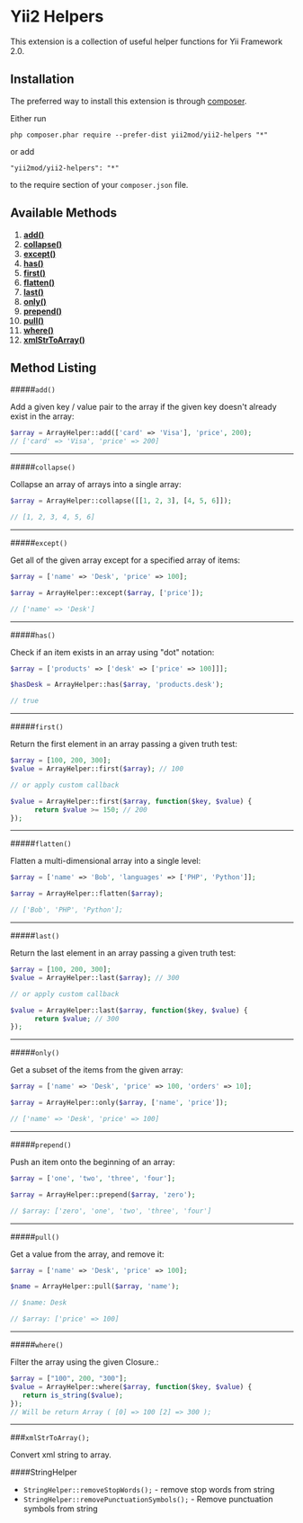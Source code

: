 # Yii2 Helpers
This extension is a collection of useful helper functions for Yii Framework 2.0. 

Installation
------------

The preferred way to install this extension is through [composer](http://getcomposer.org/download/).

Either run

```
php composer.phar require --prefer-dist yii2mod/yii2-helpers "*"
```

or add

```
"yii2mod/yii2-helpers": "*"
```

to the require section of your `composer.json` file.

Available Methods
-------------------
1. **[add()](#add)**
2. **[collapse()](#collapse)**
3. **[except()](#except)**
4. **[has()](#has)**
5. **[first()](#first)**
6. **[flatten()](#flatten)**
7. **[last()](#last)**
8. **[only()](#only)**
9. **[prepend()](#prepend)**
10. **[pull()](#pull)**
11. **[where()](#where)**
12. **[xmlStrToArray()](#xmlstrtoarray)**

Method Listing
-------------------
#####```add()```

Add a given key / value pair to the array if the given key doesn't already exist in the array:
```php
$array = ArrayHelper::add(['card' => 'Visa'], 'price', 200);
// ['card' => 'Visa', 'price' => 200]
```
------

#####```collapse()```

Collapse an array of arrays into a single array:
```php
$array = ArrayHelper::collapse([[1, 2, 3], [4, 5, 6]]);

// [1, 2, 3, 4, 5, 6]
```
------

#####```except()```

Get all of the given array except for a specified array of items:
```php
$array = ['name' => 'Desk', 'price' => 100];

$array = ArrayHelper::except($array, ['price']);

// ['name' => 'Desk']
```
------

#####```has()```

Check if an item exists in an array using "dot" notation:
```php
$array = ['products' => ['desk' => ['price' => 100]]];

$hasDesk = ArrayHelper::has($array, 'products.desk');

// true
```
------

#####```first()```

Return the first element in an array passing a given truth test:
```php
$array = [100, 200, 300];
$value = ArrayHelper::first($array); // 100

// or apply custom callback

$value = ArrayHelper::first($array, function($key, $value) {
      return $value >= 150; // 200
});
```
------

#####```flatten()```

Flatten a multi-dimensional array into a single level:
```php
$array = ['name' => 'Bob', 'languages' => ['PHP', 'Python']];

$array = ArrayHelper::flatten($array);

// ['Bob', 'PHP', 'Python'];
```
------

#####```last()```

Return the last element in an array passing a given truth test:
```php
$array = [100, 200, 300];
$value = ArrayHelper::last($array); // 300

// or apply custom callback

$value = ArrayHelper::last($array, function($key, $value) {
      return $value; // 300
});
```
------

#####```only()```

Get a subset of the items from the given array:
```php
$array = ['name' => 'Desk', 'price' => 100, 'orders' => 10];

$array = ArrayHelper::only($array, ['name', 'price']);

// ['name' => 'Desk', 'price' => 100]
```
------

#####```prepend()```

Push an item onto the beginning of an array:
```php
$array = ['one', 'two', 'three', 'four'];

$array = ArrayHelper::prepend($array, 'zero');

// $array: ['zero', 'one', 'two', 'three', 'four']
```
------

#####```pull()```

Get a value from the array, and remove it:
```php
$array = ['name' => 'Desk', 'price' => 100];

$name = ArrayHelper::pull($array, 'name');

// $name: Desk

// $array: ['price' => 100]
```
------

#####```where()```

Filter the array using the given Closure.:
```php
$array = ["100", 200, "300"];
$value = ArrayHelper::where($array, function($key, $value) {
   return is_string($value);
});
// Will be return Array ( [0] => 100 [2] => 300 );
```
------

###```xmlStrToArray();```

Convert xml string to array.


####StringHelper
* ```StringHelper::removeStopWords();``` - remove stop words from string
* ```StringHelper::removePunctuationSymbols();``` - Remove punctuation symbols from string
